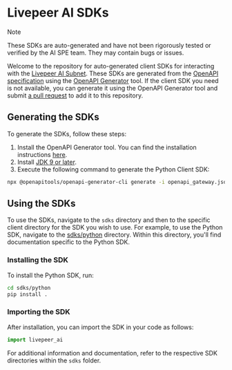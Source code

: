 # Livepeer AI SDKs

> [!NOTE]
> These SDKs are auto-generated and have not been rigorously tested or verified by the AI SPE team. They may contain bugs or issues.

Welcome to the repository for auto-generated client SDKs for interacting with the [Livepeer AI Subnet](https://docs.livepeer.ai/developers/introduction). These SDKs are generated from the [OpenAPI specification](https://github.com/livepeer/ai-worker/blob/main/runner/openapi.json) using the [OpenAPI Generator](https://openapi-generator.tech/docs/installation) tool. If the client SDK you need is not available, you can generate it using the OpenAPI Generator tool and submit [a pull request](https://github.com/rickstaa/livepeer-ai-sdks/compare) to add it to this repository.

## Generating the SDKs

To generate the SDKs, follow these steps:

1. Install the OpenAPI Generator tool. You can find the installation instructions [here](https://openapi-generator.tech/docs/installation).
2. Install [JDK 9 or later](https://openjdk.org/install/).
3. Execute the following command to generate the Python Client SDK:

```bash
npx @openapitools/openapi-generator-cli generate -i openapi_gateway.json -g python -o sdks/python-typed -p packageName=livepeer_ai
```

## Using the SDKs

To use the SDKs, navigate to the `sdks` directory and then to the specific client directory for the SDK you wish to use. For example, to use the Python SDK, navigate to the [sdks/python](/sdks/python/) directory. Within this directory, you'll find documentation specific to the Python SDK.

### Installing the SDK

To install the Python SDK, run:

```bash
cd sdks/python
pip install .
```

### Importing the SDK

After installation, you can import the SDK in your code as follows:

```python
import livepeer_ai
```

For additional information and documentation, refer to the respective SDK directories within the `sdks` folder.
